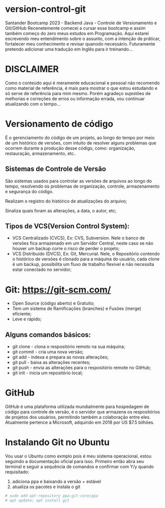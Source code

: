 # version-control-git
Santander Bootcamp 2023 - Backend Java - Controle de Versionamento e Git/GitHub
Recenetemente comecei a cursar esse bootcamp e assim também começo do zero meus estudos em Programação.
Aqui estarei escrevendo meu entendimento sobre o assunto, com a intenção de práticar, fortalecer meu conhecimento e revisar quanodo necessário. Futuramente pretendo adicionar uma tradução em Inglês para ir treinando...

# DISCLAIMER
Como o conteúdo aqui é meramente educacional e pessoal não recomendo como material de referência, é mais para mostrar o que estou estudando e só serve de referência para mim mesmo. Porém agradeço sujestôes de melhorias e correções de erros ou informação errada, vou continuar atualizando com o tempo...

# Versionamento de código

É o gerenciamento do código de um projeto, ao longo do tempo por meio de um histórico de versões, com intuito de resolver alguns problemas que ocorrem durante a produção desse código, como: organização, restauração, armazenamento, etc..

## Sistemas de Controle de Versão

São sistemas usados para controlar as versões de arquivos ao longo do tempo, resolvendo os problemas de organização, controle, armazenamento e segurança do código.

Realizam o registro do histórico de atualizações do arquivo;

Sinaliza quais foram as alterações, a data, o autor, etc;

## Tipos de VCS(Version Control System):

- VCS Centralizado (CVCS), Ex: CVS, Subversion. Nele o banco de versões fica armazenado em um Servidor Central, neste caso se não houver um backup corre o risco de perder o projeto;
- VCS Distribuído (DVCS), Ex: Git, Mercurial. Nele, o Repositório contendo o histórico de versões é clonado para a máquina do usuário, cada clone é um backup, possibilita um fluxo de trabalho flexível e não necessita estar conectado no servidor;

# Git: https://git-scm.com/

- Open Source (código aberto) e Gratuito;
- Tem um sistema de Ramificações (branches) e Fusões (merge) eficiente;
- Leve e rápido;

## Alguns comandos básicos:

- git clone - clona o respositório remoto na sua máquina;
- git commit - cria uma nova versão;
- git add - indexa e prepara as novas alterações;
- git pull - baixa as alterações recentes;
- git push - envia as alterações para o respositório remote no GitHub;
- git init - inicia um repositório local;

# GitHub

GitHub é uma plataforma utilizada mundialmente para hospedagem de código para controle de versão, é o servidor que armazena os respositórios de projetos dos usuários, permitindo também a colaboração entre eles. Atualmente pertence a Microsoft, adquirido em 2018 por US $7.5 bilhões.

# Instalando Git no Ubuntu

Vou usar o Ubuntu como exmplo pois é meu sistema operacional, estou seguindo a documentação oficial para isso. Primeiro então abra seu terminal e seguir a sequência de comandos e confirmar com Y/y quando requisitado: 

1. adiciona ppa e baixando a versão + estável
2. atualiza os pacotes e instala o git

```bash
# sudo add-apt-repository ppa:git-core/ppa
# apt update; apt install git
```
